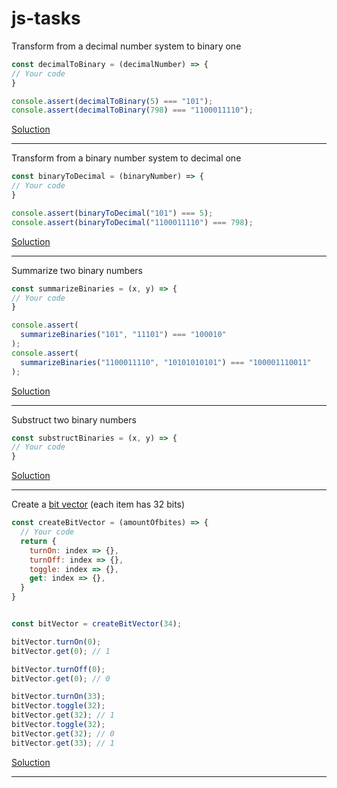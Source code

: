 # js-tasks

Transform from a decimal number system to binary one
```js
const decimalToBinary = (decimalNumber) => {
// Your code
}

console.assert(decimalToBinary(5) === "101");
console.assert(decimalToBinary(798) === "1100011110");
```
[Soluction](decimalToBinary.md)

---

Transform from a binary number system to decimal one
```js
const binaryToDecimal = (binaryNumber) => {
// Your code
}

console.assert(binaryToDecimal("101") === 5);
console.assert(binaryToDecimal("1100011110") === 798);
```
[Soluction](binaryToDecimal.md)

---

Summarize two binary numbers
```js
const summarizeBinaries = (x, y) => {
// Your code
}

console.assert(
  summarizeBinaries("101", "11101") === "100010"
);
console.assert(
  summarizeBinaries("1100011110", "10101010101") === "100001110011"
);
```
[Soluction](summarizeBinaries.md)

---

Substruct two binary numbers
```js
const substructBinaries = (x, y) => {
// Your code
}

```
[Soluction](substructBinaries.md)

---

Create a [bit vector](https://en.wikipedia.org/wiki/Bit_array) (each item has 32 bits)
```js
const createBitVector = (amountOfbites) => {
  // Your code
  return {
    turnOn: index => {},
    turnOff: index => {},
    toggle: index => {},
    get: index => {},
  }
}


const bitVector = createBitVector(34);

bitVector.turnOn(0);
bitVector.get(0); // 1

bitVector.turnOff(0);
bitVector.get(0); // 0

bitVector.turnOn(33);
bitVector.toggle(32);
bitVector.get(32); // 1
bitVector.toggle(32);
bitVector.get(32); // 0
bitVector.get(33); // 1

```
[Soluction](createBitVector.md)

---
